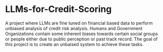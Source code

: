 # LLMs-for-Credit-Scoring
A project where LLMs are fine tuned on financial based data to perform unbiased analysis of credit risk analysis. Humans and Government Organizations contain some inherent biases towards certain social groups or
people either due to public perception or past track record. The goal of this project is to create an unbaised system to achieve these tasks.

